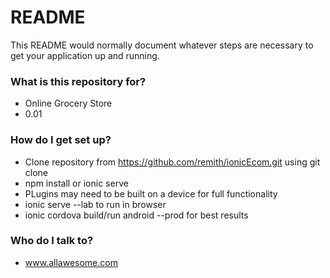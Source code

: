 # README #

This README would normally document whatever steps are necessary to get your application up and running.

### What is this repository for? ###

* Online Grocery Store
* 0.01

### How do I get set up? ###

* Clone repository from https://github.com/remith/ionicEcom.git using git clone
* npm install or ionic serve
* PLugins may need to be built on a device for full functionality
* ionic serve --lab to run in browser
* ionic cordova build/run android --prod for best results

### Who do I talk to? ###

* www.allawesome.com
